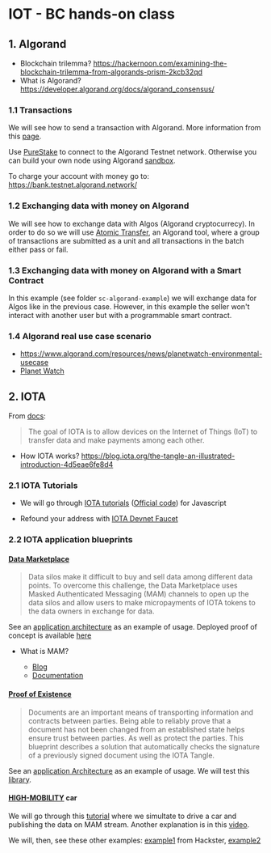 # IOT - BC hands-on class

## 1. Algorand

* Blockchain trilemma? https://hackernoon.com/examining-the-blockchain-trilemma-from-algorands-prism-2kcb32qd
* What is Algorand?  https://developer.algorand.org/docs/algorand_consensus/

### 1.1 Transactions 

We will see how to send a transaction with Algorand. More information from this [page](https://developer.algorand.org/docs/build-apps/hello_world/).

Use [PureStake](https://www.purestake.com/) to connect to the Algorand Testnet network. Otherwise you can build your own node using Algorand [sandbox](https://github.com/algorand/sandbox). 

To charge your account with money go to: https://bank.testnet.algorand.network/

### 1.2 Exchanging data with money on Algorand

We will see how to exchange data with Algos (Algorand cryptocurrecy). In order to do so we will use [Atomic Transfer](https://developer.algorand.org/docs/features/atomic_transfers/), an Algorand tool, where a group of transactions are submitted as a unit and all transactions in the batch either pass or fail.

### 1.3 Exchanging data with money on Algorand with a Smart Contract

In this example (see folder `sc-algorand-example`) we will exchange data for Algos like in the previous case. However, in this example the seller won't interact with another user but with a programmable smart contract.

### 1.4 Algorand real use case scenario

* https://www.algorand.com/resources/news/planetwatch-environmental-usecase
* [Planet Watch](https://www.youtube.com/watch?v=ZRpGM2LutZ4)

## 2. IOTA

From [docs](https://docs.iota.org/docs/getting-started/0.1/references/quickstart-dev-handbook#iota-and-the-internet-of-things):

> The goal of IOTA is to allow devices on the Internet of Things (IoT) to transfer data and make payments among each other.

* How IOTA works? https://blog.iota.org/the-tangle-an-illustrated-introduction-4d5eae6fe8d4

### 2.1 IOTA Tutorials

* We will go through [IOTA tutorials](https://legacy.docs.iota.org/docs/core/1.0/getting-started/get-started-js) ([Official code](https://github.com/iota-community/javascript-iota-workshop)) for Javascript

* Refound your address with [IOTA Devnet Faucet](https://faucet.devnet.iota.org/)

### 2.2 IOTA application blueprints

#### [Data Marketplace](https://legacy.docs.iota.org/docs/blueprints/0.1/data-marketplace/overview)

> Data silos make it difficult to buy and sell data among different data points. To overcome this challenge, the Data Marketplace uses Masked Authenticated Messaging (MAM) channels to open up the data silos and allow users to make micropayments of IOTA tokens to the data owners in exchange for data.

See an [application architecture](https://legacy.docs.iota.org/docs/blueprints/0.1/data-marketplace/architecture) as an example of usage. Deployed proof of concept is available [here](https://data.iota.org/#/)

* What is MAM? 

  * [Blog](https://blog.iota.org/introducing-masked-authenticated-messaging-e55c1822d50e)
  * [Documentation](https://docs.iota.org/docs/client-libraries/0.1/mam/introduction/overview)

#### [Proof of Existence](https://legacy.docs.iota.org/docs/blueprints/0.1/doc-immutability/overview)

> Documents are an important means of transporting information and contracts between parties. Being able to reliably prove that a document has not been changed from an established state helps ensure trust between parties. As well as protect the parties. This blueprint describes a solution that automatically checks the signature of a previously signed document using the IOTA Tangle.

See an [application Architecture](https://legacy.docs.iota.org/docs/blueprints/0.1/doc-immutability/architecture) as an example of usage. We will test this [library](https://legacy.docs.iota.org/docs/tangle-certificate/1.0/getting-started/create-certificate).

#### [HIGH-MOBILITY](https://high-mobility.com/) car
We will go through this [tutorial](https://docs.high-mobility.com/guides/getting-started/node-js/) where we simultate to drive a car and publishing the data on MAM stream. Another explanation is in this [video](https://youtu.be/L-O-okg0bWk).

We will, then, see these other examples: [example1](https://www.hackster.io/l3wi/pay-per-coffee-a6e55f) from Hackster, [example2](https://www.hackster.io/fakemau5/iotair-pay-per-use-air-conditioning-bf1b92)
